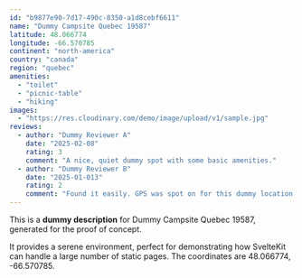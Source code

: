 ```yaml
---
id: "b9877e90-7d17-490c-8350-a1d8cebf6611"
name: "Dummy Campsite Quebec 19587"
latitude: 48.066774
longitude: -66.570785
continent: "north-america"
country: "canada"
region: "quebec"
amenities:
  - "toilet"
  - "picnic-table"
  - "hiking"
images:
  - "https://res.cloudinary.com/demo/image/upload/v1/sample.jpg"
reviews:
  - author: "Dummy Reviewer A"
    date: "2025-02-08"
    rating: 3
    comment: "A nice, quiet dummy spot with some basic amenities."
  - author: "Dummy Reviewer B"
    date: "2025-01-013"
    rating: 2
    comment: "Found it easily. GPS was spot on for this dummy location."
---
```


This is a **dummy description** for Dummy Campsite Quebec 19587, generated for the proof of concept.

It provides a serene environment, perfect for demonstrating how SvelteKit can handle a large number of static pages. The coordinates are 48.066774, -66.570785.
